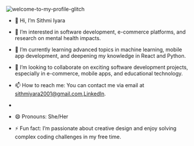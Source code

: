 
![welcome-to-my-profile-glitch](https://github.com/user-attachments/assets/0b41cda8-6700-48ff-b2c1-487aa43d16cf)

- 👋 Hi, I’m Sithmi Iyara
  
- 👀 I’m interested in software development, e-commerce platforms, and research on mental health impacts.
  
- 🌱 I’m currently learning advanced topics in machine learning, mobile app development, and deepening my knowledge in React and Python.
  
- 💞️ I’m looking to collaborate on exciting software development projects, especially in e-commerce, mobile apps, and educational technology.
  
- 📫 How to reach me: You can contact me via email at  [sithmiyara2001@gmail.com](mailto:sithmiyara2001@gmail.com),[LinkedIn](https://www.linkedin.com/in/sithmi-iyara-0b5837265).
- 
- 😄 Pronouns: She/Her
  
- ⚡ Fun fact: I’m passionate about creative design and enjoy solving complex coding challenges in my free time.


<!---
Iyaraaaaa/Iyaraaaaa is a ✨ special ✨ repository because its `README.md` (this file) appears on your GitHub profile.
You can click the Preview link to take a look at your changes.
--->
